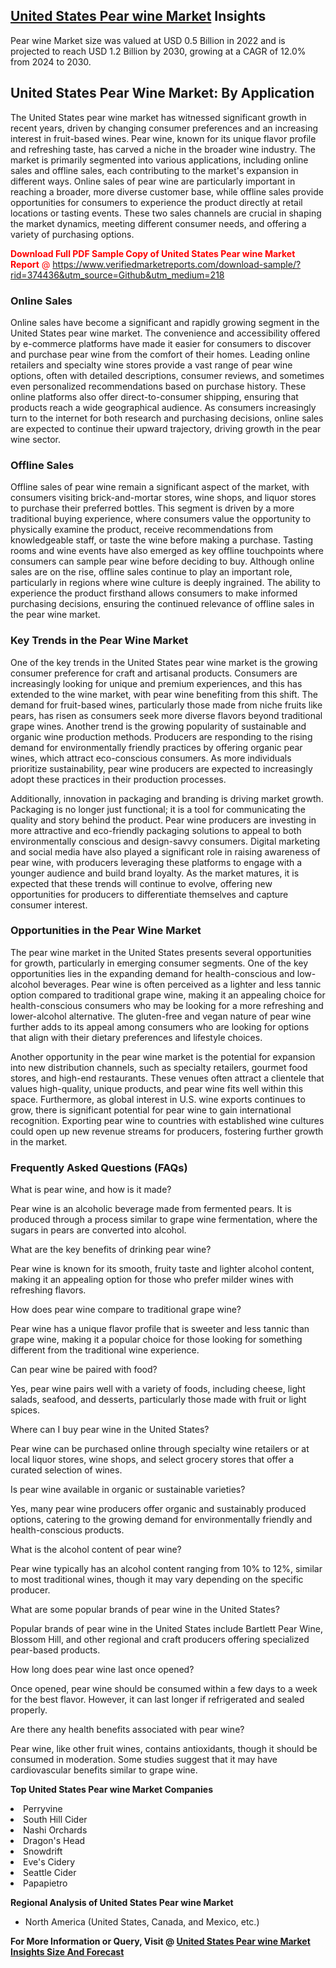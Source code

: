 <h2><a href="https://www.verifiedmarketreports.com/download-sample/?rid=374436&amp;utm_source=Github&amp;utm_medium=218" target="_blank">United States Pear wine Market</a> Insights</h2><p>Pear wine Market size was valued at USD 0.5 Billion in 2022 and is projected to reach USD 1.2 Billion by 2030, growing at a CAGR of 12.0% from 2024 to 2030.</p><p> <h2>United States Pear Wine Market: By Application</h2> <p>The United States pear wine market has witnessed significant growth in recent years, driven by changing consumer preferences and an increasing interest in fruit-based wines. Pear wine, known for its unique flavor profile and refreshing taste, has carved a niche in the broader wine industry. The market is primarily segmented into various applications, including online sales and offline sales, each contributing to the market's expansion in different ways. Online sales of pear wine are particularly important in reaching a broader, more diverse customer base, while offline sales provide opportunities for consumers to experience the product directly at retail locations or tasting events. These two sales channels are crucial in shaping the market dynamics, meeting different consumer needs, and offering a variety of purchasing options. <p><span class=""><span style="color: #ff0000;"><strong>Download Full PDF Sample Copy of United States Pear wine Market Report</strong> @ </span><a href="https://www.verifiedmarketreports.com/download-sample/?rid=374436&amp;utm_source=Github&amp;utm_medium=218" target="_blank">https://www.verifiedmarketreports.com/download-sample/?rid=374436&amp;utm_source=Github&amp;utm_medium=218</a></span></p> <h3>Online Sales</h3> <p>Online sales have become a significant and rapidly growing segment in the United States pear wine market. The convenience and accessibility offered by e-commerce platforms have made it easier for consumers to discover and purchase pear wine from the comfort of their homes. Leading online retailers and specialty wine stores provide a vast range of pear wine options, often with detailed descriptions, consumer reviews, and sometimes even personalized recommendations based on purchase history. These online platforms also offer direct-to-consumer shipping, ensuring that products reach a wide geographical audience. As consumers increasingly turn to the internet for both research and purchasing decisions, online sales are expected to continue their upward trajectory, driving growth in the pear wine sector. <h3>Offline Sales</h3> <p>Offline sales of pear wine remain a significant aspect of the market, with consumers visiting brick-and-mortar stores, wine shops, and liquor stores to purchase their preferred bottles. This segment is driven by a more traditional buying experience, where consumers value the opportunity to physically examine the product, receive recommendations from knowledgeable staff, or taste the wine before making a purchase. Tasting rooms and wine events have also emerged as key offline touchpoints where consumers can sample pear wine before deciding to buy. Although online sales are on the rise, offline sales continue to play an important role, particularly in regions where wine culture is deeply ingrained. The ability to experience the product firsthand allows consumers to make informed purchasing decisions, ensuring the continued relevance of offline sales in the pear wine market. <h3>Key Trends in the Pear Wine Market</h3> <p>One of the key trends in the United States pear wine market is the growing consumer preference for craft and artisanal products. Consumers are increasingly looking for unique and premium experiences, and this has extended to the wine market, with pear wine benefiting from this shift. The demand for fruit-based wines, particularly those made from niche fruits like pears, has risen as consumers seek more diverse flavors beyond traditional grape wines. Another trend is the growing popularity of sustainable and organic wine production methods. Producers are responding to the rising demand for environmentally friendly practices by offering organic pear wines, which attract eco-conscious consumers. As more individuals prioritize sustainability, pear wine producers are expected to increasingly adopt these practices in their production processes. <p>Additionally, innovation in packaging and branding is driving market growth. Packaging is no longer just functional; it is a tool for communicating the quality and story behind the product. Pear wine producers are investing in more attractive and eco-friendly packaging solutions to appeal to both environmentally conscious and design-savvy consumers. Digital marketing and social media have also played a significant role in raising awareness of pear wine, with producers leveraging these platforms to engage with a younger audience and build brand loyalty. As the market matures, it is expected that these trends will continue to evolve, offering new opportunities for producers to differentiate themselves and capture consumer interest. <h3>Opportunities in the Pear Wine Market</h3> <p>The pear wine market in the United States presents several opportunities for growth, particularly in emerging consumer segments. One of the key opportunities lies in the expanding demand for health-conscious and low-alcohol beverages. Pear wine is often perceived as a lighter and less tannic option compared to traditional grape wine, making it an appealing choice for health-conscious consumers who may be looking for a more refreshing and lower-alcohol alternative. The gluten-free and vegan nature of pear wine further adds to its appeal among consumers who are looking for options that align with their dietary preferences and lifestyle choices. <p>Another opportunity in the pear wine market is the potential for expansion into new distribution channels, such as specialty retailers, gourmet food stores, and high-end restaurants. These venues often attract a clientele that values high-quality, unique products, and pear wine fits well within this space. Furthermore, as global interest in U.S. wine exports continues to grow, there is significant potential for pear wine to gain international recognition. Exporting pear wine to countries with established wine cultures could open up new revenue streams for producers, fostering further growth in the market. <h3>Frequently Asked Questions (FAQs)</h3> <p>What is pear wine, and how is it made?</p> <p>Pear wine is an alcoholic beverage made from fermented pears. It is produced through a process similar to grape wine fermentation, where the sugars in pears are converted into alcohol.</p> <p>What are the key benefits of drinking pear wine?</p> <p>Pear wine is known for its smooth, fruity taste and lighter alcohol content, making it an appealing option for those who prefer milder wines with refreshing flavors.</p> <p>How does pear wine compare to traditional grape wine?</p> <p>Pear wine has a unique flavor profile that is sweeter and less tannic than grape wine, making it a popular choice for those looking for something different from the traditional wine experience.</p> <p>Can pear wine be paired with food?</p> <p>Yes, pear wine pairs well with a variety of foods, including cheese, light salads, seafood, and desserts, particularly those made with fruit or light spices.</p> <p>Where can I buy pear wine in the United States?</p> <p>Pear wine can be purchased online through specialty wine retailers or at local liquor stores, wine shops, and select grocery stores that offer a curated selection of wines.</p> <p>Is pear wine available in organic or sustainable varieties?</p> <p>Yes, many pear wine producers offer organic and sustainably produced options, catering to the growing demand for environmentally friendly and health-conscious products.</p> <p>What is the alcohol content of pear wine?</p> <p>Pear wine typically has an alcohol content ranging from 10% to 12%, similar to most traditional wines, though it may vary depending on the specific producer.</p> <p>What are some popular brands of pear wine in the United States?</p> <p>Popular brands of pear wine in the United States include Bartlett Pear Wine, Blossom Hill, and other regional and craft producers offering specialized pear-based products.</p> <p>How long does pear wine last once opened?</p> <p>Once opened, pear wine should be consumed within a few days to a week for the best flavor. However, it can last longer if refrigerated and sealed properly.</p> <p>Are there any health benefits associated with pear wine?</p> <p>Pear wine, like other fruit wines, contains antioxidants, though it should be consumed in moderation. Some studies suggest that it may have cardiovascular benefits similar to grape wine.</p> </p><p><strong>Top United States Pear wine Market Companies</strong></p><div data-test-id=""><p><li>Perryvine</li><li> South Hill Cider</li><li> Nashi Orchards</li><li> Dragon's Head</li><li> Snowdrift</li><li> Eve's Cidery</li><li> Seattle Cider</li><li> Papapietro</li></p><div><strong>Regional Analysis of&nbsp;United States Pear wine Market</strong></div><ul><li dir="ltr"><p dir="ltr">North America&nbsp;(United States, Canada, and Mexico, etc.)</p></li></ul><p><strong>For More Information or Query, Visit @&nbsp;</strong><strong><a href="https://www.verifiedmarketreports.com/product/pear-wine-market/?utm_source=Github&amp;utm_medium=218" target="_blank">United States Pear wine Market Insights Size And Forecast</a></strong></p></div>
